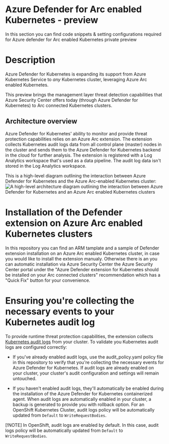 # Azure Defender for Arc enabled Kubernetes - preview
In this section you can find code snippets & setting configurations required for Azure defender for Arc enabled Kubernetes private preview 

# Description
Azure Defender for Kubernetes is expanding its support from Azure Kubernetes Service to *any* Kubernetes cluster, leveraging Azure Arc enabled Kubernetes.

This preview brings the management layer threat detection capabilities that Azure Security Center offers today (through Azure Defender for Kubernetes) to Arc connected Kubernetes clusters.

## Architecture overview

Azure Defender for Kubernetes' ability to monitor and provide threat protection capabilities relies on an Azure Arc extension. The extension collects Kubernetes audit logs data from all control plane (master) nodes in the cluster and sends them to the Azure Defender for Kubernetes backend in the cloud for further analysis. The extension is registered with a Log Analytics workspace that's used as a data pipeline. The audit log data isn't stored in the Log Analytics workspace.

This is a high-level diagram outlining the interaction between Azure Defender for Kubernetes and the Azure Arc-enabled Kubernetes cluster:
![A high-level architecture diagram outlining the interaction between Azure Defender for Kubernetes and an Azure Arc enabled Kubernetes clusters](media/k8s-extensions-azure-defender/defender-for-kubernetes-architecture-overview.png)

# Installation of the Defender extension on Azure Arc enabled Kubernetes clusters
In this repository you can find an ARM tamplate and a sample of Defender extension installation on an Azure Arc enabled Kubernetes cluster, in case you would like to install the extension manualy. Otherwise there is an you can automatic installation via Azure Security Center the Azure Security Center portal under the "Azure Defender extension for Kubernetes should be installed on your Arc connected clusters" recommendation which has a "Quick Fix" button for your convenience. 


# Ensuring you're collecting the necessary events to your Kubernetes audit log

To provide runtime threat protection capabilities, the extension collects [Kubernetes audit logs](https://kubernetes.io/docs/tasks/debug-application-cluster/audit/) from your cluster. To validate you Kubernetes audit logs are configured correctly:

* If you've already enabled audit logs, use the audit_policy.yaml policy file in this repository to verify that you're collecting the necessary events for Azure Defender for Kubernetes. If audit logs are already enabled on your cluster, your cluster's audit configuration and settings will remain untouched.

* If you haven't enabled audit logs, they'll automatically be enabled during the installation of the Azure Defender for Kubernetes containerized agent. When audit logs are automatically enabled in your cluster, a backup is generated to provide you with rollback option. For an OpenShift Kubernetes Cluster, audit logs policy will be automatically updated from ``Default`` to ``WriteRequestBodies``.

[!NOTE] In OpenShift, audit logs are enabled by default. In this case, audit logs policy will be automatically updated from ``Default`` to ``WriteRequestBodies``.
